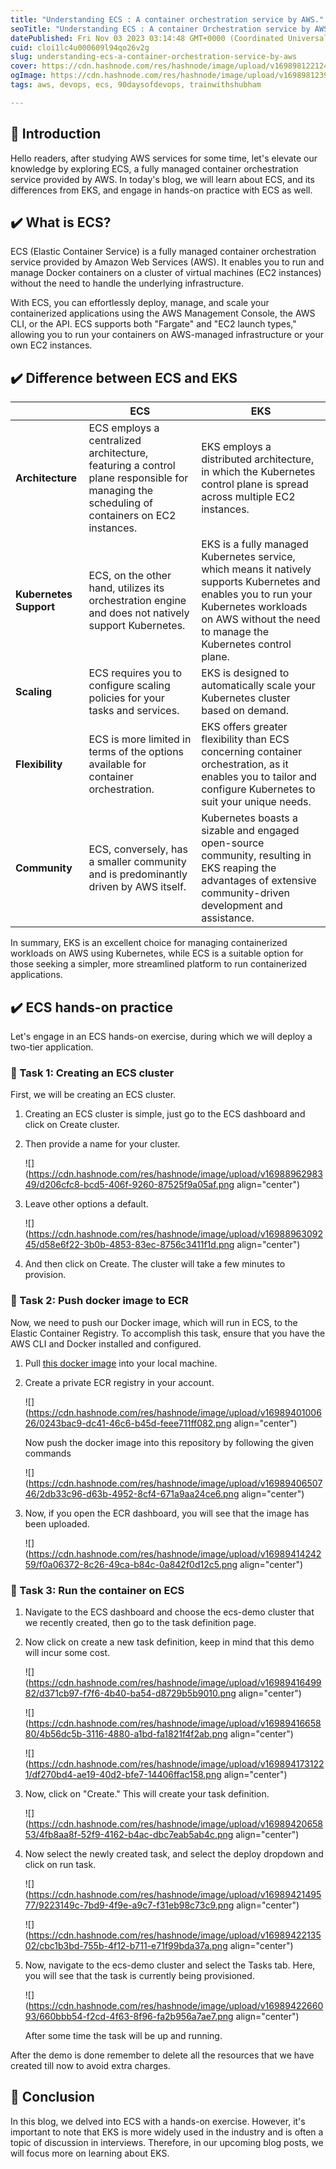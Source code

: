 ```yaml
---
title: "Understanding ECS : A container orchestration service by AWS."
seoTitle: "Understanding ECS : A container Orchestration service by AWS."
datePublished: Fri Nov 03 2023 03:14:48 GMT+0000 (Coordinated Universal Time)
cuid: cloi1lc4u000609l94qo26v2g
slug: understanding-ecs-a-container-orchestration-service-by-aws
cover: https://cdn.hashnode.com/res/hashnode/image/upload/v1698981221243/b6b6f6c0-c424-4105-9589-e33286f3598c.png
ogImage: https://cdn.hashnode.com/res/hashnode/image/upload/v1698981239932/850fcab2-dd72-43e4-89fa-da61833f149e.png
tags: aws, devops, ecs, 90daysofdevops, trainwithshubham

---
```


## 📍 Introduction

Hello readers, after studying AWS services for some time, let's elevate our knowledge by exploring ECS, a fully managed container orchestration service provided by AWS. In today's blog, we will learn about ECS, and its differences from EKS, and engage in hands-on practice with ECS as well.

## ✔️ What is ECS?

ECS (Elastic Container Service) is a fully managed container orchestration service provided by Amazon Web Services (AWS). It enables you to run and manage Docker containers on a cluster of virtual machines (EC2 instances) without the need to handle the underlying infrastructure.

With ECS, you can effortlessly deploy, manage, and scale your containerized applications using the AWS Management Console, the AWS CLI, or the API. ECS supports both "Fargate" and "EC2 launch types," allowing you to run your containers on AWS-managed infrastructure or your own EC2 instances.

## ✔️ Difference between ECS and EKS

|  | ECS | EKS |
| --- | --- | --- |
| **Architecture** | ECS employs a centralized architecture, featuring a control plane responsible for managing the scheduling of containers on EC2 instances. | EKS employs a distributed architecture, in which the Kubernetes control plane is spread across multiple EC2 instances. |
| **Kubernetes Support** | ECS, on the other hand, utilizes its orchestration engine and does not natively support Kubernetes. | EKS is a fully managed Kubernetes service, which means it natively supports Kubernetes and enables you to run your Kubernetes workloads on AWS without the need to manage the Kubernetes control plane. |
| **Scaling** | ECS requires you to configure scaling policies for your tasks and services. | EKS is designed to automatically scale your Kubernetes cluster based on demand. |
| **Flexibility** | ECS is more limited in terms of the options available for container orchestration. | EKS offers greater flexibility than ECS concerning container orchestration, as it enables you to tailor and configure Kubernetes to suit your unique needs. |
| **Community** | ECS, conversely, has a smaller community and is predominantly driven by AWS itself. | Kubernetes boasts a sizable and engaged open-source community, resulting in EKS reaping the advantages of extensive community-driven development and assistance. |

In summary, EKS is an excellent choice for managing containerized workloads on AWS using Kubernetes, while ECS is a suitable option for those seeking a simpler, more streamlined platform to run containerized applications.

## ✔️ ECS hands-on practice

Let's engage in an ECS hands-on exercise, during which we will deploy a two-tier application.

### 🔸 Task 1: Creating an ECS cluster

First, we will be creating an ECS cluster.

1. Creating an ECS cluster is simple, just go to the ECS dashboard and click on Create cluster.
    
2. Then provide a name for your cluster.
    
    ![](https://cdn.hashnode.com/res/hashnode/image/upload/v1698896298349/d206cfc8-bcd5-406f-9260-87525f9a05af.png align="center")
    
3. Leave other options a default.
    
    ![](https://cdn.hashnode.com/res/hashnode/image/upload/v1698896309245/d58e6f22-3b0b-4853-83ec-8756c3411f1d.png align="center")
    
4. And then click on Create. The cluster will take a few minutes to provision.
    

### 🔸 Task 2: Push docker image to ECR

Now, we need to push our Docker image, which will run in ECS, to the Elastic Container Registry. To accomplish this task, ensure that you have the AWS CLI and Docker installed and configured.

1. Pull [this docker image](https://hub.docker.com/repository/docker/yash6370/flask-app/) into your local machine.
    
2. Create a private ECR registry in your account.
    
    ![](https://cdn.hashnode.com/res/hashnode/image/upload/v1698940100626/0243bac9-dc41-46c6-b45d-feee711ff082.png align="center")
    
    Now push the docker image into this repository by following the given commands
    
    ![](https://cdn.hashnode.com/res/hashnode/image/upload/v1698940650746/2db33c96-d63b-4952-8cf4-671a9aa24ce6.png align="center")
    
3. Now, if you open the ECR dashboard, you will see that the image has been uploaded.
    
    ![](https://cdn.hashnode.com/res/hashnode/image/upload/v1698941424259/f0a06372-8c26-49ca-b84c-0a842f0d12c5.png align="center")
    

### 🔸 Task 3: Run the container on ECS

1. Navigate to the ECS dashboard and choose the ecs-demo cluster that we recently created, then go to the task definition page.
    
2. Now click on create a new task definition, keep in mind that this demo will incur some cost.
    
    ![](https://cdn.hashnode.com/res/hashnode/image/upload/v1698941649982/d371cb97-f7f6-4b40-ba54-d8729b5b9010.png align="center")
    
    ![](https://cdn.hashnode.com/res/hashnode/image/upload/v1698941665880/4b56dc5b-3116-4880-a1bd-fa1821f4f2ab.png align="center")
    
    ![](https://cdn.hashnode.com/res/hashnode/image/upload/v1698941731221/df270bd4-ae19-40d2-bfe7-14406ffac158.png align="center")
    
3. Now, click on "Create." This will create your task definition.
    
    ![](https://cdn.hashnode.com/res/hashnode/image/upload/v1698942065853/4fb8aa8f-52f9-4162-b4ac-dbc7eab5ab4c.png align="center")
    
4. Now select the newly created task, and select the deploy dropdown and click on run task.
    
    ![](https://cdn.hashnode.com/res/hashnode/image/upload/v1698942149577/9223149c-7bd9-4f9e-a9c7-f31eb98c73c9.png align="center")
    
    ![](https://cdn.hashnode.com/res/hashnode/image/upload/v1698942213502/cbc1b3bd-755b-4f12-b711-e71f99bda37a.png align="center")
    
5. Now, navigate to the ecs-demo cluster and select the Tasks tab. Here, you will see that the task is currently being provisioned.
    
    ![](https://cdn.hashnode.com/res/hashnode/image/upload/v1698942266093/660bbb54-f2cd-4f63-8f96-fa2b956a7ae7.png align="center")
    
    After some time the task will be up and running.
    

After the demo is done remember to delete all the resources that we have created till now to avoid extra charges.

## 📍 Conclusion

In this blog, we delved into ECS with a hands-on exercise. However, it's important to note that EKS is more widely used in the industry and is often a topic of discussion in interviews. Therefore, in our upcoming blog posts, we will focus more on learning about EKS.